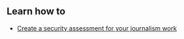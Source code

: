 ## Learn how to
* [Create a security assessment for your journalism work](en/topics/understand-2-security/1-your-security/3-1-learn.md)
